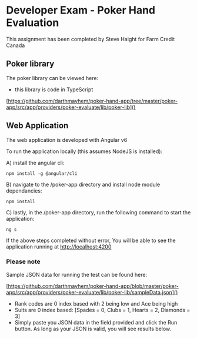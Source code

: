 # Developer Exam - Poker Hand Evaluation

This assignment has been completed by Steve Haight for Farm Credit Canada

## Poker library
The poker library can be viewed here:

* this library is code in TypeScript

[https://github.com/darthmayhem/poker-hand-app/tree/master/poker-app/src/app/providers/poker-evaluate/lib/poker-lib]()

## Web Application
The web application is developed with Angular v6

To run the application locally (this assumes NodeJS is installed):

A) install the angular cli:

``npm install -g @angular/cli``

B) navigate to the /poker-app directory and install node module dependancies:

``npm install``

C) lastly, in the /poker-app directory, run the following command to start the application:

``ng s``

If the above steps completed without error, You will be able to see the application running at [http://localhost:4200]()

### Please note
Sample JSON data for running the test can be found here:

[https://github.com/darthmayhem/poker-hand-app/blob/master/poker-app/src/app/providers/poker-evaluate/lib/poker-lib/sampleData.json]()

* Rank codes are 0 index based with 2 being low and Ace being high
* Suits are 0 index based: [Spades = 0, Clubs = 1, Hearts = 2, Diamonds = 3]
* Simply paste you JSON data in the field provided and click the Run button.  As long as your JSON is valid, you will see results below.


